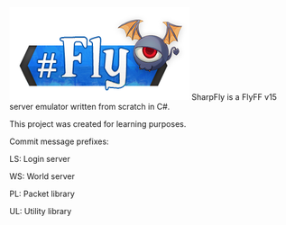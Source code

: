 ![SharpFly Logo](https://github.com/Kaev/SharpFly/raw/master/SharpFly/Images/SharpFly-Logo.png)
SharpFly is a FlyFF v15 server emulator written from scratch in C#.

This project was created for learning purposes.


Commit message prefixes:

LS: Login server

WS: World server

PL: Packet library

UL: Utility library
